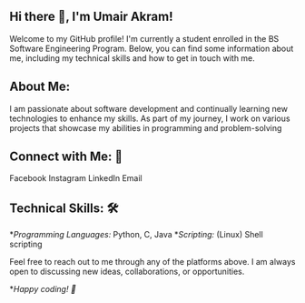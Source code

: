 ## Hi there 👋, I'm Umair Akram!
Welcome to my GitHub profile! I'm currently a student enrolled in the BS Software Engineering Program. Below, you can find some information about me, including my technical skills and how to get in touch with me.

## About Me:
I am passionate about software development and continually learning new technologies to enhance my skills. As part of my journey, I work on various projects that showcase my abilities in programming and problem-solving

## Connect with Me: 🔗
Facebook
Instagram
LinkedIn
Email

## Technical Skills: 🛠️
**Programming Languages:* Python, C, Java
**Scripting:* (Linux) Shell scripting

Feel free to reach out to me through any of the platforms above. I am always open to discussing new ideas, collaborations, or opportunities.

**Happy coding! 🚀*
